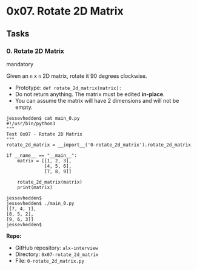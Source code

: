 0x07. Rotate 2D Matrix
======================

Tasks
-----

### 0\. Rotate 2D Matrix

mandatory

Given an `n` x `n` 2D matrix, rotate it 90 degrees clockwise.

-   Prototype: `def rotate_2d_matrix(matrix):`
-   Do not return anything. The matrix must be edited **in-place**.
-   You can assume the matrix will have 2 dimensions and will not be empty.

```
jessevhedden$ cat main_0.py
#!/usr/bin/python3
"""
Test 0x07 - Rotate 2D Matrix
"""
rotate_2d_matrix = __import__('0-rotate_2d_matrix').rotate_2d_matrix

if __name__ == "__main__":
    matrix = [[1, 2, 3],
              [4, 5, 6],
              [7, 8, 9]]

    rotate_2d_matrix(matrix)
    print(matrix)

jessevhedden$
jessevhedden$ ./main_0.py
[[7, 4, 1],
[8, 5, 2],
[9, 6, 3]]
jessevhedden$

```

**Repo:**

-   GitHub repository: `alx-interview`
-   Directory: `0x07-rotate_2d_matrix`
-   File: `0-rotate_2d_matrix.py`